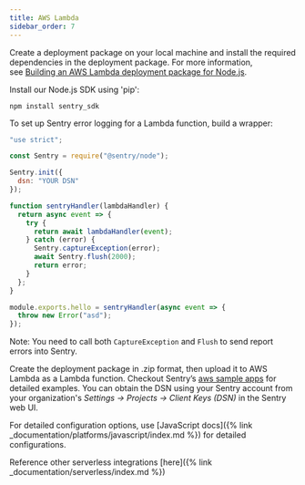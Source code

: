 ```yaml
---
title: AWS Lambda
sidebar_order: 7
---
```


Create a deployment package on your local machine and install the required dependencies in the deployment package. For more information, see [Building an AWS Lambda deployment package for Node.js](https://aws.amazon.com/premiumsupport/knowledge-center/lambda-deployment-package-nodejs/).

Install our Node.js SDK using 'pip':

```basic
npm install sentry_sdk
```

To set up Sentry error logging for a Lambda function, build a wrapper:

```javascript
"use strict";

const Sentry = require("@sentry/node");

Sentry.init({
  dsn: "YOUR DSN"
});

function sentryHandler(lambdaHandler) {
  return async event => {
    try {
      return await lambdaHandler(event);
    } catch (error) {
      Sentry.captureException(error);
      await Sentry.flush(2000);
      return error;
    }
  };
}

module.exports.hello = sentryHandler(async event => {
  throw new Error("asd");
});
```

Note: You need to call both `CaptureException` and `Flush` to send report errors into Sentry. 

Create the deployment package in .zip format, then upload it to AWS Lambda as a Lambda function. Checkout Sentry’s [aws sample apps](http://tbd/) for detailed examples. You can obtain the DSN using your Sentry account from your organization's *Settings -> Projects -> Client Keys (DSN)* in the Sentry web UI. 


For detailed configuration options, use  [JavaScript docs]({% link _documentation/platforms/javascript/index.md %}) for detailed configurations.

Reference other serverless integrations [here]({% link _documentation/serverless/index.md %})
